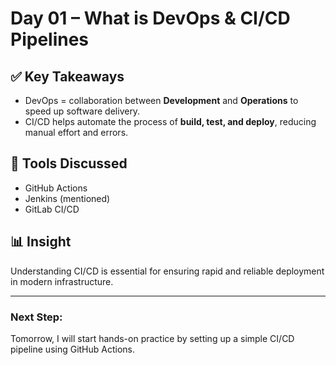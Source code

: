 # Day 01 – What is DevOps & CI/CD Pipelines

## ✅ Key Takeaways

- DevOps = collaboration between **Development** and **Operations** to speed up software delivery.
- CI/CD helps automate the process of **build, test, and deploy**, reducing manual effort and errors.

## 🔧 Tools Discussed
- GitHub Actions
- Jenkins (mentioned)
- GitLab CI/CD

## 📊 Insight
Understanding CI/CD is essential for ensuring rapid and reliable deployment in modern infrastructure.

---

### Next Step:
Tomorrow, I will start hands-on practice by setting up a simple CI/CD pipeline using GitHub Actions.
